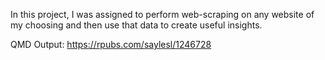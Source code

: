 In this project, I was assigned to perform web-scraping on any website of my choosing and then use that data to create useful insights.

QMD Output: https://rpubs.com/saylesl/1246728
